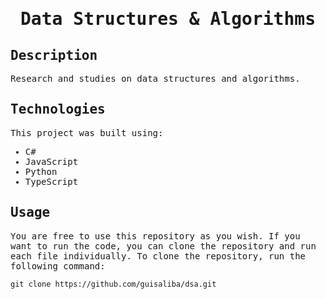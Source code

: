 <samp>
  <h1 align="center">
    Data Structures & Algorithms
  </h1>

## Description

Research and studies on data structures and algorithms. 

## Technologies

This project was built using:

- C#
- JavaScript
- Python
- TypeScript

## Usage

You are free to use this repository as you wish. If you want to run the code, you can clone the repository and run each file individually. To clone the repository, run the following command:

```
git clone https://github.com/guisaliba/dsa.git
```
</samp>

